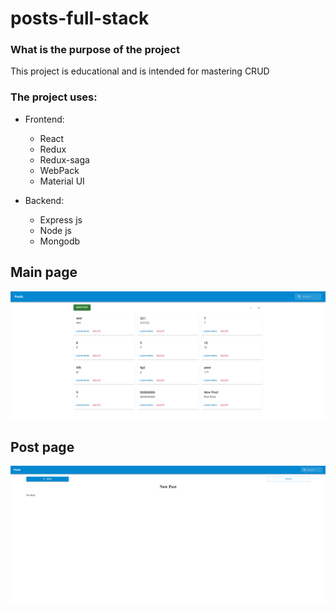 # posts-full-stack

### What is the purpose of the project

This project is educational and is intended for mastering CRUD

### The project uses:

- Frontend:

  - React
  - Redux
  - Redux-saga
  - WebPack
  - Material UI

- Backend:
  - Express js
  - Node js
  - Mongodb

## Main page

<img src="./img/desktop.png" alt="desktop"/>

## Post page

<img src="./img/postPage.png" alt="postPage"/>
